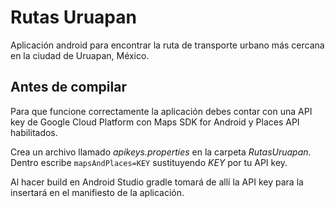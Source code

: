 # Rutas Uruapan
Aplicación android para encontrar la ruta de transporte urbano más cercana en la ciudad de Uruapan, México.

## Antes de compilar
Para que funcione correctamente la aplicación debes contar con una API key de Google Cloud Platform con Maps SDK for Android y 
Places API habilitados.

Crea un archivo llamado *apikeys.properties* en la carpeta *RutasUruapan*.
Dentro escribe `mapsAndPlaces=KEY` sustituyendo *KEY* por tu API key.

Al hacer build en Android Studio gradle tomará de allí la API key para la insertará en el manifiesto de la aplicación.
